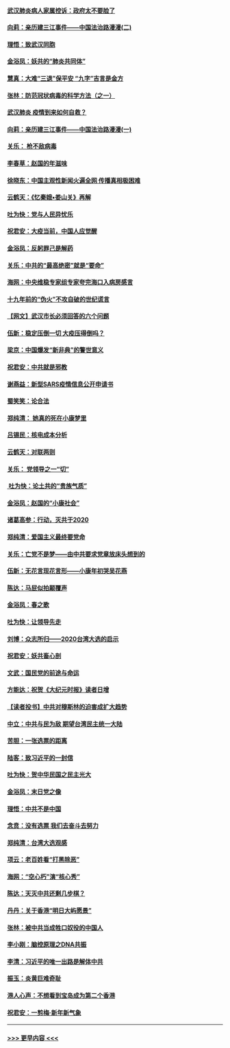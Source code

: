 #### [武汉肺炎病人家属控诉：政府太不要脸了](../pages/nsc993/n11833205.md?t=01310444) 
#### [向莉：亲历建三江事件——中国法治路漫漫(二)](../pages/nsc993/n11829102.md?t=01310444) 
#### [理悟：致武汉同胞](../pages/nsc993/n11831522.md?t=01310444) 
#### [金浴凤：妖共的“肺炎共同体”](../pages/nsc993/n11829448.md?t=01310444) 
#### [慧真：大难“三退”保平安 “九字”吉言是金方](../pages/nsc993/n11829501.md?t=01310444) 
#### [张林：防范冠状病毒的科学方法（之一）](../pages/nsc993/n11828618.md?t=01310444) 
#### [武汉肺炎 疫情到来如何自救？](../pages/nsc993/n11827632.md?t=01310444) 
#### [向莉：亲历建三江事件——中国法治路漫漫(一)](../pages/nsc993/n11827190.md?t=01310444) 
#### [关乐： 枪不敌病毒](../pages/nsc993/n11826746.md?t=01310444) 
#### [李春草：赵国的年滋味](../pages/nsc993/n11826321.md?t=01310444) 
#### [徐晓东：中国主观性新闻火遍全网 传播真相极困难](../pages/nsc993/n11826508.md?t=01310444) 
#### [云鹤天：《忆秦娥▪娄山关》再解](../pages/nsc993/n11824682.md?t=01310444) 
#### [吐为快：党与人民异忧乐](../pages/nsc993/n11824660.md?t=01310444) 
#### [祝君安：大疫当前，中国人应觉醒](../pages/nsc993/n11821946.md?t=01310444) 
#### [金浴凤：反躬罪己是解药](../pages/nsc993/n11820280.md?t=01310444) 
#### [关乐：中共的“最高绝密”就是“要命”](../pages/nsc993/n11816946.md?t=01310444) 
#### [海网：中央维稳专家组专家夸完海口入病房感言](../pages/nsc993/n11815138.md?t=01310444) 
#### [十九年前的“伪火”不攻自破的世纪谎言](../pages/nsc993/n11813238.md?t=01310444) 
#### [【网文】武汉市长必须回答的六个问题](../pages/nsc993/n11813848.md?t=01310444) 
#### [伍新：稳定压倒一切 大疫压得倒吗？](../pages/nsc993/n11812634.md?t=01310444) 
#### [梁京：中国爆发“新非典”的警世意义](../pages/nsc993/n11812554.md?t=01310444) 
#### [祝君安：中共就是邪教](../pages/nsc993/n11812431.md?t=01310444) 
#### [谢燕益：新型SARS疫情信息公开申请书](../pages/nsc993/n11808840.md?t=01310444) 
#### [蜀笑笑：论合法](../pages/nsc993/n11808064.md?t=01310444) 
#### [郑纯清： 她真的死在小康梦里](../pages/nsc993/n11806623.md?t=01310444) 
#### [吕锡民：核电成本分析](../pages/nsc993/n11806284.md?t=01310444) 
#### [云鹤天：对联两则](../pages/nsc993/n11805957.md?t=01310444) 
#### [关乐： 党领导之一“切”](../pages/nsc993/n11804505.md?t=01310444) 
#### [ 吐为快：论土共的“贵族气质”](../pages/nsc993/n11804490.md?t=01310444) 
#### [金浴凤：赵国的“小康社会”](../pages/nsc993/n11804452.md?t=01310444) 
#### [诸葛高参：行动，灭共于2020](../pages/nsc993/n11804120.md?t=01310444) 
#### [郑纯清：爱国主义最终要党命](../pages/nsc993/n11802197.md?t=01310444) 
#### [关乐：亡党不是梦——由中共要求党章放床头想到的](../pages/nsc993/n11802156.md?t=01310444) 
#### [伍新：无花言现花言形——小康年初哭吴花燕](../pages/nsc993/n11800044.md?t=01310444) 
#### [陈达：马屁似拍颠覆声](../pages/nsc993/n11800010.md?t=01310444) 
#### [金浴凤：春之歌](../pages/nsc993/n11797687.md?t=01310444) 
#### [吐为快：让领导先走](../pages/nsc993/n11797512.md?t=01310444) 
#### [刘博：众志所归——2020台湾大选的启示](../pages/nsc993/n11796878.md?t=01310444) 
#### [祝君安：妖共畜心剖](../pages/nsc993/n11794273.md?t=01310444) 
#### [文武：国民党的前途与命运](../pages/nsc993/n11794198.md?t=01310444) 
#### [方能达：祝贺《大纪元时报》读者日增](../pages/nsc993/n11793807.md?t=01310444) 
#### [【读者投书】中共对穆斯林的迫害成扩大趋势](../pages/nsc993/n11791371.md?t=01310444) 
#### [中立：中共与民为敌 期望台湾民主统一大陆](../pages/nsc993/n11790392.md?t=01310444) 
#### [苦胆：一张选票的距离](../pages/nsc993/n11788914.md?t=01310444) 
#### [陆客：致习近平的一封信](../pages/nsc993/n11788867.md?t=01310444) 
#### [吐为快：贺中华民国之民主光大](../pages/nsc993/n11788618.md?t=01310444) 
#### [金浴凤：末日党之像](../pages/nsc993/n11787475.md?t=01310444) 
#### [理悟：中共不是中国](../pages/nsc993/n11787463.md?t=01310444) 
#### [念贲：没有选票  我们去奋斗去努力](../pages/nsc993/n11787398.md?t=01310444) 
#### [郑纯清：台湾大选观感](../pages/nsc993/n11786210.md?t=01310444) 
#### [项云：老百姓看“打黑除恶”](../pages/nsc993/n11785398.md?t=01310444) 
#### [海网：“空心朽”演“核心秀”](../pages/nsc993/n11783874.md?t=01310444) 
#### [陈达：天灭中共还剩几步棋？](../pages/nsc993/n11783719.md?t=01310444) 
#### [丹丹：关于香港“明日大屿愿景”](../pages/nsc993/n11783273.md?t=01310444) 
#### [张林：被中共当成牲口奴役的中国人](../pages/nsc993/n11782397.md?t=01310444) 
#### [李小刚：脑控原理之DNA共振](../pages/nsc993/n11780962.md?t=01310444) 
#### [李清：习近平的唯一出路是解体中共](../pages/nsc993/n11780866.md?t=01310444) 
#### [振玉：炎黄巨难奇耻](../pages/nsc993/n11779632.md?t=01310444) 
#### [港人心声：不想看到宝岛成为第二个香港](../pages/nsc993/n11778817.md?t=01310444) 
#### [祝君安：一剪梅‧新年新气象](../pages/nsc993/n11776340.md?t=01310444) 

----
#### [ >>> 更早内容 <<< ](../indexes/nsc993-earlier.md)
